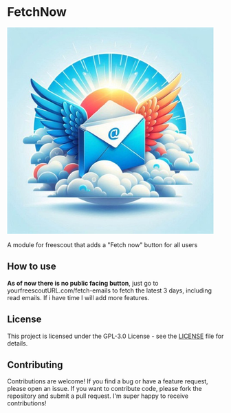 # FetchNow

![A lousy icon for this program, depicting a flying email](https://raw.githubusercontent.com/Magneticdud/FetchNow/refs/heads/main/icon.jpg)

A module for freescout that adds a "Fetch now" button for all users

## How to use

**As of now there is no public facing button**, just go to yourfreescoutURL.com/fetch-emails to fetch the latest 3 days, including read emails. If i have time I will add more features.

## License

This project is licensed under the GPL-3.0 License - see the [LICENSE](LICENSE) file for details.

## Contributing

Contributions are welcome! If you find a bug or have a feature request, please open an issue. If you want to contribute code, please fork the repository and submit a pull request. I'm super happy to receive contributions!

